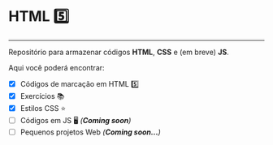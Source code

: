 # HTML 5️⃣
***
Repositório para armazenar códigos **HTML**, **CSS** e (em breve) **JS**.

Aqui você poderá encontrar:
- [x] Códigos de marcação em HTML 5️⃣
- [x] Exercícios 📚 
- [x] Estilos CSS ⭐
- [ ] Códigos em JS 🖥️ _(**Coming soon**)_
- [ ] Pequenos projetos Web _(**Coming soon...**)_ 
